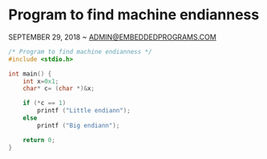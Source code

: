 Program to find machine endianness
==================================

SEPTEMBER 29, 2018 ~ ADMIN@EMBEDDEDPROGRAMS.COM

``` c
/* Program to find machine endianness */
#include <stdio.h>

int main() {
	int x=0x1;
	char* c= (char *)&x;

	if (*c == 1)
		printf ("Little endiann");
	else
		printf ("Big endiann");

	return 0;
}
```
